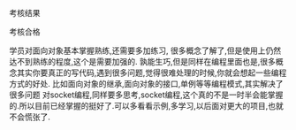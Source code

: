 考核结果

考核合格

学员对面向对象基本掌握熟练,还需要多加练习, 很多概念了解了,但是使用上仍然达不到熟练的程度,这个是需要加强的.
孰能生巧,但是同样在编程里面也是,很多概念其实你要真正的写代码,遇到很多问题,觉得很难处理的时候,你就会想起一些编程方式的好处.
比如面向对象的继承,面向对象的接口,单例等等编程模式,其实解决了很多问题
对socket编程,同样要多思考,socket编程,这个真的不是一时半会能掌握的.所以目前已经掌握的挺好了.可以多看看示例,多学习,以后面对更大的项目,也就不会慌张了.

